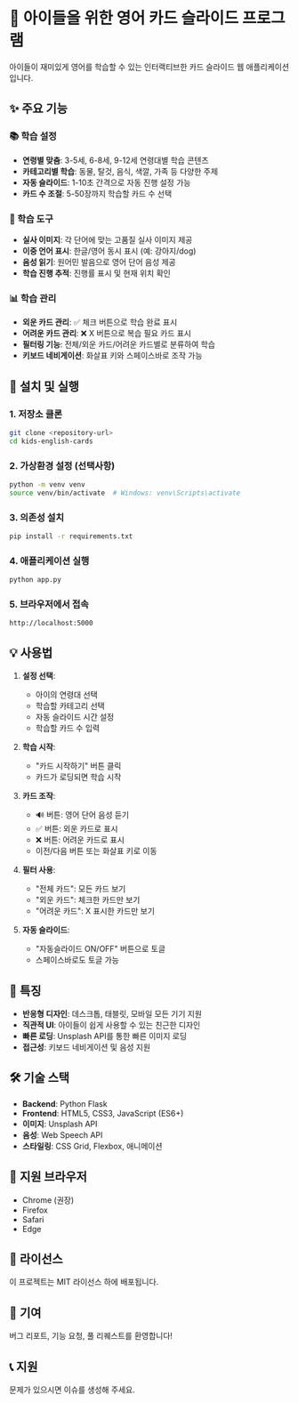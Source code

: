 # 🌟 아이들을 위한 영어 카드 슬라이드 프로그램

아이들이 재미있게 영어를 학습할 수 있는 인터랙티브한 카드 슬라이드 웹 애플리케이션입니다.

## ✨ 주요 기능

### 📚 학습 설정
- **연령별 맞춤**: 3-5세, 6-8세, 9-12세 연령대별 학습 콘텐츠
- **카테고리별 학습**: 동물, 탈것, 음식, 색깔, 가족 등 다양한 주제
- **자동 슬라이드**: 1-10초 간격으로 자동 진행 설정 가능
- **카드 수 조절**: 5-50장까지 학습할 카드 수 선택

### 🎯 학습 도구
- **실사 이미지**: 각 단어에 맞는 고품질 실사 이미지 제공
- **이중 언어 표시**: 한글/영어 동시 표시 (예: 강아지/dog)
- **음성 읽기**: 원어민 발음으로 영어 단어 음성 제공
- **학습 진행 추적**: 진행률 표시 및 현재 위치 확인

### 📊 학습 관리
- **외운 카드 관리**: ✅ 체크 버튼으로 학습 완료 표시
- **어려운 카드 관리**: ❌ X 버튼으로 복습 필요 카드 표시
- **필터링 기능**: 전체/외운 카드/어려운 카드별로 분류하여 학습
- **키보드 네비게이션**: 화살표 키와 스페이스바로 조작 가능

## 🚀 설치 및 실행

### 1. 저장소 클론
```bash
git clone <repository-url>
cd kids-english-cards
```

### 2. 가상환경 설정 (선택사항)
```bash
python -m venv venv
source venv/bin/activate  # Windows: venv\Scripts\activate
```

### 3. 의존성 설치
```bash
pip install -r requirements.txt
```

### 4. 애플리케이션 실행
```bash
python app.py
```

### 5. 브라우저에서 접속
```
http://localhost:5000
```

## 💡 사용법

1. **설정 선택**: 
   - 아이의 연령대 선택
   - 학습할 카테고리 선택 
   - 자동 슬라이드 시간 설정
   - 학습할 카드 수 입력

2. **학습 시작**:
   - "카드 시작하기" 버튼 클릭
   - 카드가 로딩되면 학습 시작

3. **카드 조작**:
   - 🔊 버튼: 영어 단어 음성 듣기
   - ✅ 버튼: 외운 카드로 표시
   - ❌ 버튼: 어려운 카드로 표시
   - 이전/다음 버튼 또는 화살표 키로 이동

4. **필터 사용**:
   - "전체 카드": 모든 카드 보기
   - "외운 카드": 체크한 카드만 보기
   - "어려운 카드": X 표시한 카드만 보기

5. **자동 슬라이드**:
   - "자동슬라이드 ON/OFF" 버튼으로 토글
   - 스페이스바로도 토글 가능

## 🎨 특징

- **반응형 디자인**: 데스크톱, 태블릿, 모바일 모든 기기 지원
- **직관적 UI**: 아이들이 쉽게 사용할 수 있는 친근한 디자인
- **빠른 로딩**: Unsplash API를 통한 빠른 이미지 로딩
- **접근성**: 키보드 네비게이션 및 음성 지원

## 🛠 기술 스택

- **Backend**: Python Flask
- **Frontend**: HTML5, CSS3, JavaScript (ES6+)
- **이미지**: Unsplash API
- **음성**: Web Speech API
- **스타일링**: CSS Grid, Flexbox, 애니메이션

## 📱 지원 브라우저

- Chrome (권장)
- Firefox
- Safari
- Edge

## 📝 라이선스

이 프로젝트는 MIT 라이선스 하에 배포됩니다.

## 🤝 기여

버그 리포트, 기능 요청, 풀 리퀘스트를 환영합니다!

## 📞 지원

문제가 있으시면 이슈를 생성해 주세요.

